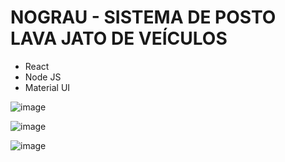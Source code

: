 # NOGRAU - SISTEMA DE POSTO LAVA JATO DE VEÍCULOS

- React
- Node JS
- Material UI


![image](https://user-images.githubusercontent.com/60290669/214932714-eca06964-7540-4fa8-ba96-28a78e2b4191.png)


![image](https://user-images.githubusercontent.com/60290669/214932763-3fb6c95c-a346-45e3-a688-881548dc7f1e.png)


![image](https://user-images.githubusercontent.com/60290669/214932799-9e1a99ab-accf-4137-be26-50103578e27a.png)

